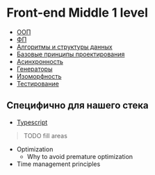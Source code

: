 # Front-end Middle 1 level

- [ООП](./oop.md)
- [ФП](./fp.md)
- [Алгоритмы и структуры данных](./algorithmsAndDataStructures.md)
- [Базовые принципы проектирования](../../shared/middle-1/design.md)
- [Асинхронность](./async.md)
- [Генераторы](./generators.md)
- [Изоморфность](./isomorphism.md)
- [Тестирование](./testing.md)

## Специфично для нашего стека
- [Typescript](./typescript.md)

> TODO fill areas
- Optimization
    - Why to avoid premature optimization
- Time management principles
